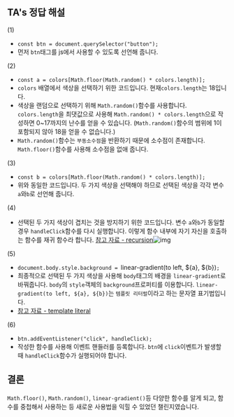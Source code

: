 ## TA's 정답 해설

(1)

- `const btn = document.querySelector("button");`
- 먼저 `btn`태그를 js에서 사용할 수 있도록 선언해 줍니다.

(2)

- `const a = colors[Math.floor(Math.random() * colors.length)];`
- `colors` 배열에서 색상을 선택하기 위한 코드입니다. 현재`colors.length`는 18입니다.
- 색상을 랜덤으로 선택하기 위해 `Math.random()`함수를 사용합니다. `colors.length`을 최댓값으로 사용해 `Math.random() * colors.length`으로 작성하면 0~17까지의 난수를 얻을 수 있습니다. (`Math.random()`함수의 범위에 1이 포함되지 않아 18을 얻을 수 없습니다.)
- `Math.random()`함수는 `부동소수점`을 반환하기 때문에 소수점이 존재합니다. `Math.floor()`함수를 사용해 소수점을 없애 줍니다.

(3)

- `const b = colors[Math.floor(Math.random() * colors.length)];`
- 위와 동일한 코드입니다. 두 가지 색상을 선택해야 하므로 선택된 색상을 각각 변수 `a`와`b`로 선언해 줍니다.

(4)

- 선택된 두 가지 색상이 겹치는 것을 방지하기 위한 코드입니다. 변수 `a`와`b`가 동일할 경우 `handleClick`함수를 다시 실행합니다. 이렇게 함수 내부에 자기 자신을 호출하는 함수를 재귀 함수라 합니다. [참고 자료 - recursion](https://developer.mozilla.org/en-US/docs/Glossary/Recursion)![img](https://imgur.com/PM8kV3J.png)

(5)

- `document.body.style.background = `linear-gradient(to left, ${a}, ${b})`;`
- 최종적으로 선택된 두 가지 색상을 사용해 `body`태그의 배경을 `linear-gradient`로 바꿔줍니다. `body`의 `style`객체의 `background`프로퍼티를 이용합니다. ``linear-gradient(to left, ${a}, ${b})``는 `템플릿 리터럴`이라고 하는 문자열 표기법입니다.
- [참고 자료 - template literal](https://developer.mozilla.org/en-US/docs/Web/JavaScript/Reference/Template_literals)

(6)

- `btn.addEventListener("click", handleClick);`
- 작성한 함수를 사용해 이벤트 핸들러를 등록합니다. `btn`에 `click`이벤트가 발생할 때 `handleClick`함수가 실행되어야 합니다.

## 결론

`Math.floor()`, `Math.random()`, `linear-gradient()`등 다양한 함수를 알게 되고, 함수를 중첩해서 사용하는 등 새로운 사용법을 익힐 수 있었던 챌린지였습니다.